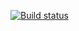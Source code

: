 [![Build status](https://ci.appveyor.com/api/projects/status/8pu6wmx0j0lv3kw9?svg=true)](https://ci.appveyor.com/project/Klimenko-E/autotesting-2-1-web)
